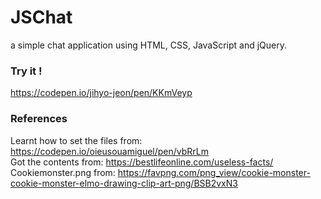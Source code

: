 # JSChat
a simple chat application using HTML, CSS, JavaScript and jQuery.

### Try it !
https://codepen.io/jihyo-jeon/pen/KKmVeyp

### References
Learnt how to set the files from: https://codepen.io/oieusouamiguel/pen/vbRrLm \
Got the contents from: https://bestlifeonline.com/useless-facts/ \
Cookiemonster.png from: https://favpng.com/png_view/cookie-monster-cookie-monster-elmo-drawing-clip-art-png/BSB2vxN3
